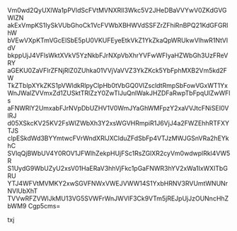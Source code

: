 Vm0wd2QyUXlWa1pPVldScFVtMVNXRll3Wkc5V2JHeDBaVVYwV0ZKdGVGWlZN
akExVmpKS1IySkVUbGhoCk1VcFVWbXBHWVdSSFZrZFhiRnBPQ21KdGFGRlhW
bVEwVXpKTmVGcElSbE5pU0VKUFEyeEtkVkZ1YkZkaQpWRUkwVlhwR1NtVldV
bkppUjJ4VFlsWktXVkV5YzNkbFJrNXpVbXhrYVFwWFIyaHZWbGh3UzFReVRY
aGEKU0ZaVFlrZFNjRlZ0ZUhka01VVjVaVVZ3YkZKck5YbFphMXB2Vm5kd2FW
TkZTblpXYkZKS1pVWldkRlpyClpHb0tVbGQ0VlZscldtRmpSbFowVGxWT1Yx
WnJWalZVVmxZd1ZUSktTRlZzY0ZwTlJuQnlWakJHZDFaRwpTbFpqUlZwWFls
aFNWRlY2UmxabFJrNVpDbUZHV1V0WmJYaGhWMFpzY2xaVVJtcFNiSEI0VlRJ
d05XSkcKV25KV2FsWlZWbXh3Y2xsWGVHRmpiR1J6VjJ4a2FWZEhhRTFXYTJS
clpESkdWd3BYYmtwcFVrWndXRlJXClduZFdSbFp4VTJzMWJGSnVRa2hEYkhC
SVlqQjBWbUV4Y0ROV1JFWlhZekpHUjFSc1RsZGlXR2cyVm0wdwplRkl4VW5R
S1UydG9WbUZyU2xsV01HaERaV3hhVjFkc1pGaFNWR3hYV2xWa1IxWXlTbGRU
YTJ4WFVtMVMKY2xwSGVFNWxVWEJVWW14S1YxbHRNV3RVUmtWNUNrNVlUbXhT
TVVwRFZVWlJkMU13VG5SVWFrWnJWVlF3Ck9VTm5jREJpUjJzOUNncHhZbWM9
Cgp5cms=

txj